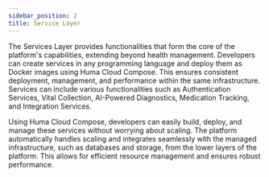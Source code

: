 ```yaml
---
sidebar_position: 2
title: Service Layer
---
```


The Services Layer provides functionalities that form the core of the platform's capabilities, extending beyond health management. Developers can create services in any programming language and deploy them as Docker images using Huma Cloud Compose. This ensures consistent deployment, management, and performance within the same infrastructure. Services can include various functionalities such as Authentication Services, Vital Collection, AI-Powered Diagnostics, Medication Tracking, and Integration Services.

Using Huma Cloud Compose, developers can easily build, deploy, and manage these services without worrying about scaling. The platform automatically handles scaling and integrates seamlessly with the managed infrastructure, such as databases and storage, from the lower layers of the platform. This allows for efficient resource management and ensures robust performance. 